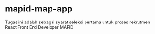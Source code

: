 # mapid-map-app
Tugas ini adalah sebagai syarat seleksi pertama untuk proses rekrutmen React Front End Developer MAPID
